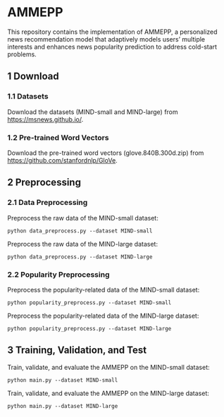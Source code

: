 # AMMEPP
This repository contains the implementation of AMMEPP, a personalized news recommendation model that adaptively models users’ multiple interests and enhances news popularity prediction to address cold-start problems.

## 1 Download
### 1.1 Datasets
Download the datasets (MIND-small and MIND-large) from https://msnews.github.io/.

### 1.2 Pre-trained Word Vectors
Download the pre-trained word vectors (glove.840B.300d.zip) from https://github.com/stanfordnlp/GloVe.

## 2 Preprocessing
### 2.1 Data Preprocessing
Preprocess the raw data of the MIND-small dataset:
<pre><code>python data_preprocess.py --dataset MIND-small</code></pre>
Preprocess the raw data of the MIND-large dataset:
<pre><code>python data_preprocess.py --dataset MIND-large</code></pre>

### 2.2 Popularity Preprocessing
Preprocess the popularity-related data of the MIND-small dataset:
<pre><code>python popularity_preprocess.py --dataset MIND-small</code></pre>
Preprocess the popularity-related data of the MIND-large dataset:
<pre><code>python popularity_preprocess.py --dataset MIND-large</code></pre>

## 3 Training, Validation, and Test
Train, validate, and evaluate the AMMEPP on the MIND-small dataset:
<pre><code>python main.py --dataset MIND-small</code></pre>
Train, validate, and evaluate the AMMEPP on the MIND-large dataset:
<pre><code>python main.py --dataset MIND-large</code></pre>
